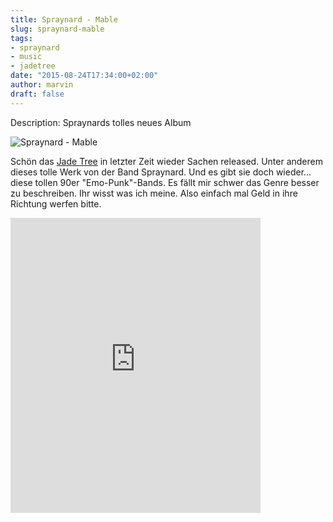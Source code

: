 ```yaml
---
title: Spraynard - Mable
slug: spraynard-mable
tags:
- spraynard
- music
- jadetree
date: "2015-08-24T17:34:00+02:00"
author: marvin
draft: false
---
```

Description: Spraynards tolles neues Album

![Spraynard - Mable](/images/spraynard-mable.jpg)

Schön das [Jade Tree](http://www.jadetree.com/) in letzter Zeit wieder Sachen released. Unter anderem dieses tolle Werk von der Band Spraynard. Und es gibt sie doch wieder... diese tollen 90er "Emo-Punk"-Bands. Es fällt mir schwer das Genre besser zu beschreiben. Ihr wisst was ich meine. Also einfach mal Geld in ihre Richtung werfen bitte.

<iframe style="border: 0; width: 400px; height: 472px;" src="https://bandcamp.com/EmbeddedPlayer/album=3207803976/size=large/bgcol=ffffff/linkcol=0687f5/artwork=small/transparent=true/" seamless><a href="http://spraynard.bandcamp.com/album/mable">Mable by Spraynard</a></iframe>